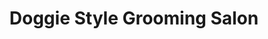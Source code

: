 ---
title: "Doggie Style Grooming Salon"
url: /north-highlands/doggie-style-grooming-salon/
shop: pet grooming
---